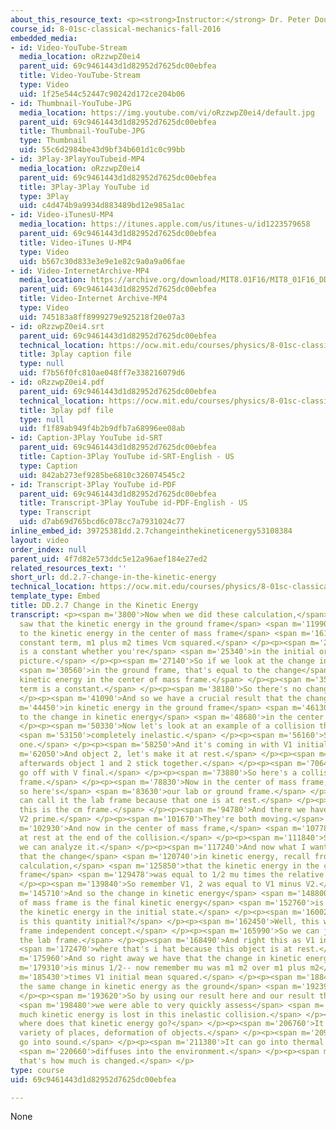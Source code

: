 ```yaml
---
about_this_resource_text: <p><strong>Instructor:</strong> Dr. Peter Dourmashkin</p>
course_id: 8-01sc-classical-mechanics-fall-2016
embedded_media:
- id: Video-YouTube-Stream
  media_location: oRzzwpZ0ei4
  parent_uid: 69c9461443d1d82952d7625dc00ebfea
  title: Video-YouTube-Stream
  type: Video
  uid: 1f25e544c52447c90242d172ce204b06
- id: Thumbnail-YouTube-JPG
  media_location: https://img.youtube.com/vi/oRzzwpZ0ei4/default.jpg
  parent_uid: 69c9461443d1d82952d7625dc00ebfea
  title: Thumbnail-YouTube-JPG
  type: Thumbnail
  uid: 55c6d2984be43d9bf34b601d1c0c99bb
- id: 3Play-3PlayYouTubeid-MP4
  media_location: oRzzwpZ0ei4
  parent_uid: 69c9461443d1d82952d7625dc00ebfea
  title: 3Play-3Play YouTube id
  type: 3Play
  uid: c4d474b9a9934d883489bd12e985a1ac
- id: Video-iTunesU-MP4
  media_location: https://itunes.apple.com/us/itunes-u/id1223579658
  parent_uid: 69c9461443d1d82952d7625dc00ebfea
  title: Video-iTunes U-MP4
  type: Video
  uid: b567c30d833e3e9e1e82c9a0a9a06fae
- id: Video-InternetArchive-MP4
  media_location: https://archive.org/download/MIT8.01F16/MIT8_01F16_DD_CMframe7_360p.mp4
  parent_uid: 69c9461443d1d82952d7625dc00ebfea
  title: Video-Internet Archive-MP4
  type: Video
  uid: 745183a8ff8999279e925218f20e07a3
- id: oRzzwpZ0ei4.srt
  parent_uid: 69c9461443d1d82952d7625dc00ebfea
  technical_location: https://ocw.mit.edu/courses/physics/8-01sc-classical-mechanics-fall-2016/week-9-collision-theory/dd.2.7-change-in-the-kinetic-energy/dd.2.7-change-in-the-kinetic-energy/oRzzwpZ0ei4.srt
  title: 3play caption file
  type: null
  uid: f7b56f0fc810ae048ff7e338216079d6
- id: oRzzwpZ0ei4.pdf
  parent_uid: 69c9461443d1d82952d7625dc00ebfea
  technical_location: https://ocw.mit.edu/courses/physics/8-01sc-classical-mechanics-fall-2016/week-9-collision-theory/dd.2.7-change-in-the-kinetic-energy/dd.2.7-change-in-the-kinetic-energy/oRzzwpZ0ei4.pdf
  title: 3play pdf file
  type: null
  uid: f1f89ab949f4b2b9dfb7a68996ee08ab
- id: Caption-3Play YouTube id-SRT
  parent_uid: 69c9461443d1d82952d7625dc00ebfea
  title: Caption-3Play YouTube id-SRT-English - US
  type: Caption
  uid: 842ab273ef9285be6810c326074545c2
- id: Transcript-3Play YouTube id-PDF
  parent_uid: 69c9461443d1d82952d7625dc00ebfea
  title: Transcript-3Play YouTube id-PDF-English - US
  type: Transcript
  uid: d7ab69d765bcd6c078cc7a7931024c77
inline_embed_id: 39725381dd.2.7changeinthekineticenergy53108384
layout: video
order_index: null
parent_uid: 4f7d82e573ddc5e12a96aef184e27ed2
related_resources_text: ''
short_url: dd.2.7-change-in-the-kinetic-energy
technical_location: https://ocw.mit.edu/courses/physics/8-01sc-classical-mechanics-fall-2016/week-9-collision-theory/dd.2.7-change-in-the-kinetic-energy/dd.2.7-change-in-the-kinetic-energy
template_type: Embed
title: DD.2.7 Change in the Kinetic Energy
transcript: <p><span m='3800'>Now when we did these calculation,</span> <span m='6170'>we
  saw that the kinetic energy in the ground frame</span> <span m='11990'>was equal
  to the kinetic energy in the center of mass frame</span> <span m='16190'>plus a
  constant term, m1 plus m2 times Vcm squared.</span> </p><p><span m='22460'>And this
  is a constant whether you're</span> <span m='25340'>in the initial or the final
  picture.</span> </p><p><span m='27140'>So if we look at the change in kinetic energy</span>
  <span m='30560'>in the ground frame, that's equal to the change</span> <span m='33430'>in
  kinetic energy in the center of mass frame.</span> </p><p><span m='35910'>But this
  term is a constant.</span> </p><p><span m='38180'>So there's no change in that term.</span>
  </p><p><span m='41090'>And so we have a crucial result that the change</span> <span
  m='44450'>in kinetic energy in the ground frame</span> <span m='46130'>is equal
  to the change in kinetic energy</span> <span m='48680'>in the center of mass frame.</span>
  </p><p><span m='50330'>Now let's look at an example of a collision that's</span>
  <span m='53150'>completely inelastic.</span> </p><p><span m='56160'>So we have object
  one.</span> </p><p><span m='58250'>And it's coming in with V1 initial.</span> </p><p><span
  m='62050'>And object 2, let's make it at rest.</span> </p><p><span m='65750'>And
  afterwards object 1 and 2 stick together.</span> </p><p><span m='70640'>And they
  go off with V final.</span> </p><p><span m='73880'>So here's a collision in an inelastic
  frame.</span> </p><p><span m='78830'>Now in the center of mass frame, the two objects--
  so here's</span> <span m='83630'>our lab or ground frame.</span> </p><p><span m='87450'>I
  can call it the lab frame because that one is at rest.</span> </p><p><span m='90080'>And
  this is the cm frame.</span> </p><p><span m='94780'>And there we have V1 prime and
  V2 prime.</span> </p><p><span m='101670'>They're both moving.</span> </p><p><span
  m='102930'>And now in the center of mass frame,</span> <span m='107789'>they're
  at rest at the end of the collision.</span> </p><p><span m='111840'>So in this collision,
  we can analyze it.</span> </p><p><span m='117240'>And now what I want to show is
  that the change</span> <span m='120740'>in kinetic energy, recall from our previous
  calculation,</span> <span m='125850'>that the kinetic energy in the center of mass
  frame</span> <span m='129478'>was equal to 1/2 mu times the relative velocity squared.</span>
  </p><p><span m='139840'>So remember V1, 2 was equal to V1 minus V2.</span> </p><p><span
  m='145710'>And so the change in kinetic energy</span> <span m='148800'>in the center
  of mass frame is the final kinetic energy</span> <span m='152760'>is 0 minus 1/2
  the kinetic energy in the initial state.</span> </p><p><span m='160020'>And what
  is this quantity initial?</span> </p><p><span m='162450'>Well, this was a reference
  frame independent concept.</span> </p><p><span m='165990'>So we can just look at
  the lab frame.</span> </p><p><span m='168490'>And right this as V1 initial i hat</span>
  <span m='172470'>where that's i hat because this object is at rest.</span> </p><p><span
  m='175960'>And so right away we have that the change in kinetic energy</span> <span
  m='179310'>is minus 1/2-- now remember mu was m1 m2 over m1 plus m2</span> <span
  m='185430'>times V1 initial mean squared.</span> </p><p><span m='188490'>And that's
  the same change in kinetic energy as the ground</span> <span m='192390'>frame.</span>
  </p><p><span m='193620'>So by using our result here and our result there,</span>
  <span m='198480'>we were able to very quickly assess</span> <span m='201120'>how
  much kinetic energy is lost in this inelastic collision.</span> </p><p><span m='205177'>And
  where does that kinetic energy go?</span> </p><p><span m='206760'>It can go to a
  variety of places, deformation of objects.</span> </p><p><span m='209940'>It can
  go into sound.</span> </p><p><span m='211380'>It can go into thermal energy that</span>
  <span m='220660'>diffuses into the environment.</span> </p><p><span m='222520'>However,
  that's how much is changed.</span> </p>
type: course
uid: 69c9461443d1d82952d7625dc00ebfea

---
```

None